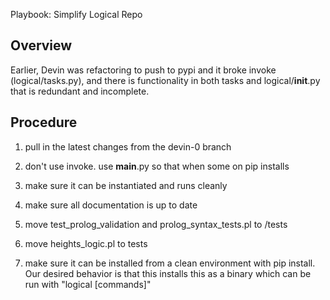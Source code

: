 Playbook: Simplify Logical Repo

## Overview

Earlier, Devin was refactoring to push to pypi and it broke invoke (logical/tasks.py), and there is functionality in both tasks and logical/__init__.py that is redundant and incomplete.





## Procedure

1. pull in the latest changes from the devin-0 branch
2. don't use invoke. use __main__.py so that when some on pip installs

3. make sure it can be instantiated and runs cleanly
4. make sure all documentation is up to date
8.  move test_prolog_validation and prolog_syntax_tests.pl to /tests
9. move heights_logic.pl to tests
10. make sure it can be installed from a clean environment with pip install. Our desired behavior is that this installs this as a binary which can be run with "logical [commands]"

